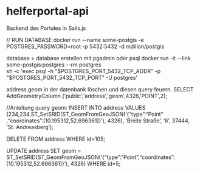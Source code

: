 # helferportal-api
Backend des Portales in Sails.js

// RUN DATABASE
docker run --name some-postgis  -e POSTGRES_PASSWORD=root -p 5432:5432 -d mdillon/postgis

database > database erstellen mit pgadmin oder psql
docker run -it --link some-postgis:postgres --rm postgres \
    sh -c 'exec psql -h "$POSTGRES_PORT_5432_TCP_ADDR" -p "$POSTGRES_PORT_5432_TCP_PORT" -U postgres'


address.geom in der datenbank löschen und diesen query feuern.
SELECT AddGeometryColumn ('public','address','geom',4326,'POINT',2);


//Anleitung query geom:
INSERT INTO address
VALUES (234,234,ST_SetSRID(ST_GeomFromGeoJSON(‘{“type”:“Point”
,“coordinates”:[10.195312,52.696361]}’), 4326), ‘Breite Straße’, ‘6’, 37444, ‘St. Andreasberg’);

DELETE FROM address
WHERE id=105;

UPDATE address
SET geom = ST_SetSRID(ST_GeomFromGeoJSON(‘{“type”:“Point”,“coordinates”:[10.195312,52.696361]}‘), 4326)
WHERE id=5;
